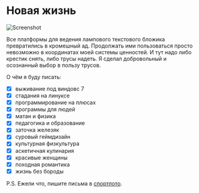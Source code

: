 # Новая жизнь


![Screenshot](https://github.com/apscrap/data-01/tree/main/common/pic/abyss_logo.jpg)

Все платформы для ведения лампового текстового бложика превратились в кромешный ад. Продолжать ими пользоваться просто невозможно в координатах моей системы ценностей. И тут надо либо крестик снять, либо трусы надеть. Я сделал добровольный и осознанный выбор в пользу трусов.

О чём я буду писать:
- [x] выживание под виндовс 7
- [x] стадания на линуксе
- [x] программирование на плюсах
- [x] программы для людей
- [x] матан и физика
- [x] педагогика и образование
- [x] заточка железяк
- [x] суровый геймдизайн
- [x] культурная физкультура
- [x] аскетичная кулинария
- [x] красивые женщины
- [x] походная романтика
- [x] жизнь без бороды

P.S. Ежели что, пишите письма в [спортлото](https://github.com/apscrap/data-01/tree/main/2025-06-06-new-life/pic/mail.png).
